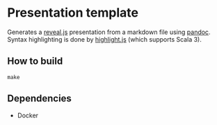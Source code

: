 # Presentation template

Generates a [reveal.js](https://revealjs.com) presentation from a markdown file using [pandoc](http://pandoc.org). Syntax highlighting is done by [highlight.js](https://highlightjs.org) (which supports Scala 3).

## How to build

```
make
```

## Dependencies

- Docker

